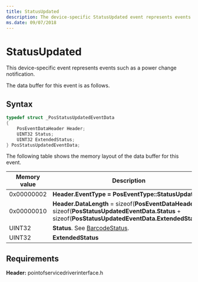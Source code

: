 ```yaml
---
title: StatusUpdated
description: The device-specific StatusUpdated event represents events such as a power change notification.
ms.date: 09/07/2018
---
```


# StatusUpdated

This device-specific event represents events such as a power change notification.

The data buffer for this event is as follows.

## Syntax

```cpp
typedef struct _PosStatusUpdatedEventData
{
    PosEventDataHeader Header;
    UINT32 Status;
    UINT32 ExtendedStatus;
} PosStatusUpdatedEventData;
```

The following table shows the memory layout of the data buffer for this event.

| Memory value    | Description |
|-----------------| -------------------------------------------|
| 0x00000002 | **Header.EventType = PosEventType::StatusUpdated**  |
| 0x00000010 | **Header.DataLength** = sizeof(**PosEventDataHeader**) + sizeof(**PosStatusUpdatedEventData.Status** + sizeof(**PosStatusUpdatedEventData.ExtendedStatus**) |
| UINT32     | **Status**. See [BarcodeStatus](/windows-hardware/drivers/ddi/pointofservicecommontypes/ne-pointofservicecommontypes-_barcodestatus).   |
| UINT32     | **ExtendedStatus** |

## Requirements

**Header:** pointofservicedriverinterface.h
